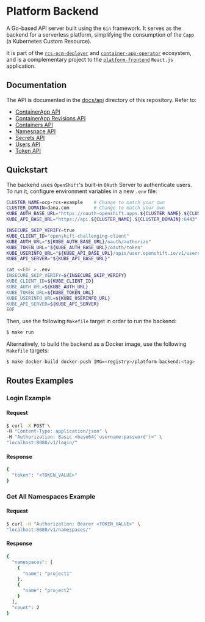 # Platform Backend

A Go-based API server built using the `Gin` framework. It serves as the backend for a serverless platform, simplifying the consumption of the `Capp` (a Kubernetes Custom Resource).

It is part of the [`rcs-ocm-deployer`](https://github.com/dana-team/rcs-ocm-deployer) and [`container-app-operator`](https://github.com/dana-team/container-app-operator) ecosystem, and is a complementary project to the [`platform-frontend`](https://github.com/dana-team/platform-frontend) `React.js` application.

## Documentation

The API is documented in the [docs/api](./docs/api) directory of this repository. Refer to:

- [ContainerApp API](./docs/api/capp.md)
- [ContainerApp Revisions API](./docs/api/capp_revision.md)
- [Containers API](./docs/api/containers.md)
- [Namespace API](./docs/api/namespace.md)
- [Secrets API](./docs/api/secrets.md)
- [Users API](./docs/api/users.md)
- [Token API](./docs/api/token.md)

## Quickstart

The backend uses `OpenShift`'s built-in `OAuth` Server to authenticate users. To run it, configure environment variables in a new `.env` file:

```bash
CLUSTER_NAME=ocp-rcs-example    # Change to match your own
CLUSTER_DOMAIN=dana.com         # Change to match your own
KUBE_AUTH_BASE_URL="https://oauth-openshift.apps.${CLUSTER_NAME}.${CLUSTER_DOMAIN}"
KUBE_API_BASE_URL="https://api.${CLUSTER_NAME}.${CLUSTER_DOMAIN}:6443"

INSECURE_SKIP_VERIFY=true
KUBE_CLIENT_ID="openshift-challenging-client"
KUBE_AUTH_URL="${KUBE_AUTH_BASE_URL}/oauth/authorize"
KUBE_TOKEN_URL="${KUBE_AUTH_BASE_URL}/oauth/token"
KUBE_USERINFO_URL="${KUBE_API_BASE_URL}/apis/user.openshift.io/v1/users/~"
KUBE_API_SERVER="${KUBE_API_BASE_URL}"

cat <<EOF > .env
INSECURE_SKIP_VERIFY=${INSECURE_SKIP_VERIFY}
KUBE_CLIENT_ID=${KUBE_CLIENT_ID}
KUBE_AUTH_URL=${KUBE_AUTH_URL}
KUBE_TOKEN_URL=${KUBE_TOKEN_URL}
KUBE_USERINFO_URL=${KUBE_USERINFO_URL}
KUBE_API_SERVER=${KUBE_API_SERVER}
EOF
```

Then, use the following `Makefile` target in order to run the backend:

```bash
$ make run
```

Alternatively, to build the backend as a Docker image, use the following `Makefile` targets:

```bash
$ make docker-build docker-push IMG=<registry>/platform-backend:<tag>
```

## Routes Examples

### Login Example

#### Request

```bash
$ curl -X POST \
-H "Content-Type: application/json" \
-H "Authorization: Basic <base64('username:password')>" \
"localhost:8080/v1/login/"
```

#### Response

```bash
{
  "token": "<TOKEN_VALUE>"
}
```

### Get All Namespaces Example

#### Request

```bash
$ curl -H "Authorization: Bearer <TOKEN_VALUE>" \
"localhost:8080/v1/namespaces/"
```

#### Response

```bash
{
  "namespaces": [
    {
      "name": "project1"
    },
    {
      "name": "project2"
    }
  ],
  "count": 2
}
```